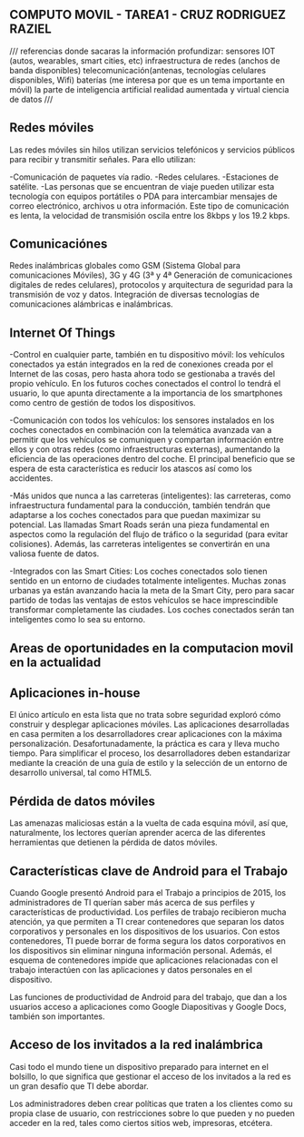 ## COMPUTO MOVIL - TAREA1 - CRUZ RODRIGUEZ RAZIEL 


///
referencias donde sacaras la información
profundizar:
sensores
IOT (autos, wearables, smart cities, etc)
infraestructura de redes (anchos de banda disponibles)
telecomunicación(antenas, tecnologías celulares disponibles, Wifi)
baterías (me interesa por que es un tema importante en móvil)
la parte de inteligencia artificial 
realidad aumentada y virtual
ciencia de datos
///


## Redes móviles

Las redes móviles sin hilos utilizan servicios telefónicos y servicios públicos para recibir y transmitir señales.
Para ello utilizan:

-Comunicación de paquetes vía radio.
-Redes celulares.
-Estaciones de satélite.
-Las personas que se encuentran de viaje pueden utilizar esta tecnología con equipos portátiles o PDA para intercambiar mensajes de
correo electrónico, archivos u otra información. Este tipo de comunicación es lenta, la velocidad de transmisión oscila entre los 8kbps
y los 19.2 kbps.

## Comunicaciónes
Redes inalámbricas globales como GSM (Sistema Global para comunicaciones Móviles), 3G y 4G (3ª y 4ª Generación de comunicaciones 
digitales de redes celulares), protocolos y arquitectura de seguridad para la transmisión de voz y datos. 
Integración de diversas tecnologías de comunicaciones alámbricas e inalámbricas.

## Internet Of Things

-Control en cualquier parte, también en tu dispositivo móvil: los vehículos conectados ya están integrados en la red de conexiones creada por el Internet de las cosas, pero hasta ahora todo se gestionaba a través del propio vehículo. En los futuros coches conectados el control lo tendrá el usuario, lo que apunta directamente a la importancia de los smartphones como centro de gestión de todos los dispositivos.

-Comunicación con todos los vehículos: los sensores instalados en los coches conectados en combinación con la telemática avanzada van a permitir que los vehículos se comuniquen y compartan información entre ellos y con otras redes (como infraestructuras externas), aumentando la eficiencia de las operaciones dentro del coche. El principal beneficio que se espera de esta característica es reducir los atascos así como los accidentes.

-Más unidos que nunca a las carreteras (inteligentes): las carreteras, como infraestructura fundamental para la conducción, también tendrán que adaptarse a los coches conectados para que puedan maximizar su potencial. Las llamadas Smart Roads serán una pieza fundamental en aspectos como la regulación del flujo de tráfico o la seguridad (para evitar colisiones). Además, las carreteras inteligentes se convertirán en una valiosa fuente de datos.

-Integrados con las Smart Cities: Los coches conectados solo tienen sentido en un entorno de ciudades totalmente inteligentes. Muchas zonas urbanas ya están avanzando hacia la meta de la Smart City, pero para sacar partido de todas las ventajas de estos vehículos se hace imprescindible transformar completamente las ciudades. Los coches conectados serán tan inteligentes como lo sea su entorno.


## Areas de oportunidades en la computacion movil en la actualidad 

## Aplicaciones in-house

El único artículo en esta lista que no trata sobre seguridad exploró cómo construir y desplegar aplicaciones móviles. 
Las aplicaciones desarrolladas en casa permiten a los desarrolladores crear aplicaciones con la máxima personalización.
Desafortunadamente, la práctica es cara y lleva mucho tiempo. Para simplificar el proceso, los desarrolladores deben estandarizar 
mediante la creación de una guía de estilo y la selección de un entorno de desarrollo universal, tal como HTML5.

## Pérdida de datos móviles

Las amenazas maliciosas están a la vuelta de cada esquina móvil, así que, naturalmente, los lectores querían aprender acerca de las 
diferentes herramientas que detienen la pérdida de datos móviles.

## Características clave de Android para el Trabajo

Cuando Google presentó Android para el Trabajo a principios de 2015, los administradores de TI querían saber más acerca de sus perfiles
y características de productividad.
Los perfiles de trabajo recibieron mucha atención, ya que permiten a TI crear contenedores que separan los datos corporativos y personales 
en los dispositivos de los usuarios. Con estos contenedores, TI puede borrar de forma segura los datos corporativos en los dispositivos sin
eliminar ninguna información personal. Además, el esquema de contenedores impide que aplicaciones relacionadas con el trabajo interactúen
con las aplicaciones y datos personales en el dispositivo.

Las funciones de productividad de Android para del trabajo, que dan a los usuarios acceso a aplicaciones como Google Diapositivas y 
Google Docs, también son importantes.

## Acceso de los invitados a la red inalámbrica

Casi todo el mundo tiene un dispositivo preparado para internet en el bolsillo, lo que significa que gestionar el acceso de los invitados
a la red es un gran desafío que TI debe abordar.

Los administradores deben crear políticas que traten a los clientes como su propia clase de usuario, con restricciones sobre lo que pueden 
y no pueden acceder en la red, tales como ciertos sitios web, impresoras, etcétera. 



